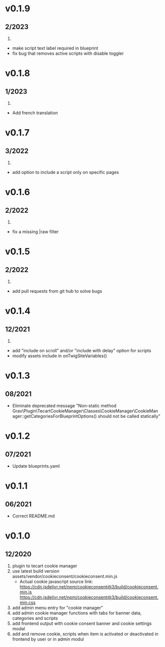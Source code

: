 # v0.1.9
## 2/2023
1. [](#improved)
* make script text label required in blueprint
* fix bug that removes active scripts with disable toggler

# v0.1.8
## 1/2023
1. [](#improved)
* Add french translation


# v0.1.7
## 3/2022
1. [](#new)
* add option to include a script only on specific pages

# v0.1.6
## 2/2022
1. [](#new)
* fix a missing |raw filter

# v0.1.5
## 2/2022
1. [](#new)
* add pull requests from git hub to solve bugs

# v0.1.4
##  12/2021
1. [](#new)
* add "include on scroll" and/or "include with delay" option for scripts
* modify assets include in onTwigSiteVariables()

# v0.1.3
##  08/2021
[](#improved)
* Eliminate deprecated message  "Non-static method Grav\Plugin\TecartCookieManager\Classes\CookieManager\CookieManager::getCategoriesForBlueprintOptions() should not be called statically"

# v0.1.2
##  07/2021
[](#improved)
* Update blueprints.yaml

# v0.1.1
##  06/2021
[](#improved)
* Correct README.md

# v0.1.0
##  12/2020

1. plugin to tecart cookie manager
2. use latest build version assets/vendor/cookieconsent/cookieconsent.min.js
   * Actual cookie javascript source link:
     https://cdn.jsdelivr.net/npm/cookieconsent@3/build/cookieconsent.min.js
     https://cdn.jsdelivr.net/npm/cookieconsent@3/build/cookieconsent.min.css
3. add admin menu entry for "cookie manager"
4. add admin cookie manager functions with tabs for banner data, categories and scripts
5. add frontend output with cookie consent banner and cookie settings modal
6. add and remove cookie, scripts when item is activated or deactivated in frontend by user or  in admin modul


